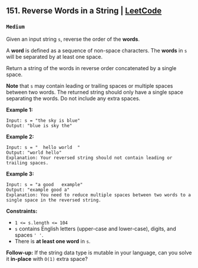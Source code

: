 ## 151. Reverse Words in a String | [LeetCode](https://leetcode.com/problems/reverse-words-in-a-string/)
### `Medium`

Given an input string `s`, reverse the order of the **words**.

A **word** is defined as a sequence of non-space characters. The **words** in `s` will be separated by at least one space.

Return a string of the words in reverse order concatenated by a single space.

**Note** that `s` may contain leading or trailing spaces or multiple spaces between two words. The returned string should only have a single space separating the words. Do not include any extra spaces.

**Example 1:**
```
Input: s = "the sky is blue"
Output: "blue is sky the"
```
**Example 2:**
```
Input: s = "  hello world  "
Output: "world hello"
Explanation: Your reversed string should not contain leading or trailing spaces.
```
**Example 3:**
```
Input: s = "a good   example"
Output: "example good a"
Explanation: You need to reduce multiple spaces between two words to a single space in the reversed string.
```

**Constraints:**

* `1 <= s.length <= 104`
* `s` contains English letters (upper-case and lower-case), digits, and spaces `' '`.
* There is **at least one word** in `s`.

**Follow-up:** If the string data type is mutable in your language, can you solve it **in-place** with `O(1)` extra space?
